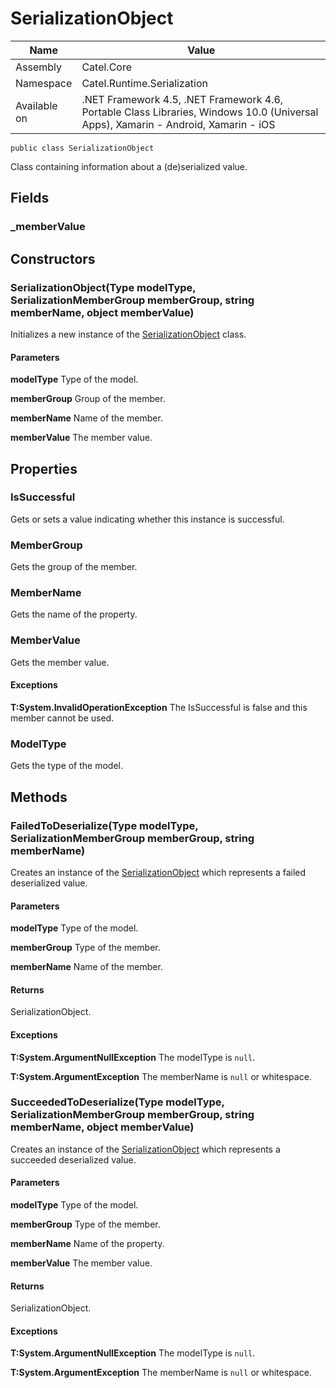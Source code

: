 

# SerializationObject

Name|Value
---|---
Assembly|Catel.Core
Namespace|Catel.Runtime.Serialization
Available on|.NET Framework 4.5, .NET Framework 4.6, Portable Class Libraries, Windows 10.0 (Universal Apps), Xamarin - Android, Xamarin - iOS

```
public class SerializationObject
```

Class containing information about a (de)serialized value.



## Fields

### _memberValue

## Constructors

### SerializationObject(Type modelType, SerializationMemberGroup memberGroup, string memberName, object memberValue)

Initializes a new instance of the [SerializationObject](#) class.

#### Parameters

**modelType**
Type of the model.

**memberGroup**
Group of the member.

**memberName**
Name of the member.

**memberValue**
The member value.



## Properties

### IsSuccessful

Gets or sets a value indicating whether this instance is successful.



### MemberGroup

Gets the group of the member.



### MemberName

Gets the name of the property.



### MemberValue

Gets the member value.

#### Exceptions

**T:System.InvalidOperationException**
The IsSuccessful is false and this member cannot be used.



### ModelType

Gets the type of the model.



## Methods

### FailedToDeserialize(Type modelType, SerializationMemberGroup memberGroup, string memberName)

Creates an instance of the [SerializationObject](#) which represents a failed deserialized value.

#### Parameters

**modelType**
Type of the model.

**memberGroup**
Type of the member.

**memberName**
Name of the member.

#### Returns

SerializationObject.

#### Exceptions

**T:System.ArgumentNullException**
The modelType is ```null```.

**T:System.ArgumentException**
The memberName is ```null``` or whitespace.



### SucceededToDeserialize(Type modelType, SerializationMemberGroup memberGroup, string memberName, object memberValue)

Creates an instance of the [SerializationObject](#) which represents a succeeded deserialized value.

#### Parameters

**modelType**
Type of the model.

**memberGroup**
Type of the member.

**memberName**
Name of the property.

**memberValue**
The member value.

#### Returns

SerializationObject.

#### Exceptions

**T:System.ArgumentNullException**
The modelType is ```null```.

**T:System.ArgumentException**
The memberName is ```null``` or whitespace.



